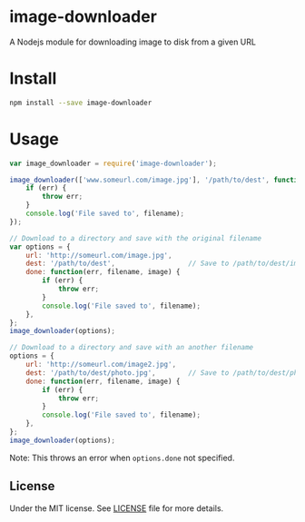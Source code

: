 # image-downloader
A Nodejs module for downloading image to disk from a given URL

# Install
```sh
npm install --save image-downloader
```

# Usage
```js
var image_downloader = require('image-downloader');

image_downloader(['www.someurl.com/image.jpg'], '/path/to/dest', function(err, filename, image) {
    if (err) {
        throw err;
    }
    console.log('File saved to', filename);
});

// Download to a directory and save with the original filename
var options = {
    url: 'http://someurl.com/image.jpg',
    dest: '/path/to/dest',                  // Save to /path/to/dest/image.jpg
    done: function(err, filename, image) {
        if (err) {
            throw err;
        }
        console.log('File saved to', filename);
    },
};
image_downloader(options);

// Download to a directory and save with an another filename
options = {
    url: 'http://someurl.com/image2.jpg',
    dest: '/path/to/dest/photo.jpg',        // Save to /path/to/dest/photo.jpg
    done: function(err, filename, image) {
        if (err) {
            throw err;
        }
        console.log('File saved to', filename);
    },
};
image_downloader(options);
```

Note: This throws an error when `options.done` not specified. 

## License

Under the MIT license. See [LICENSE](https://github.com/demsking/image-downloader/blob/master/LICENSE) file for more details.
